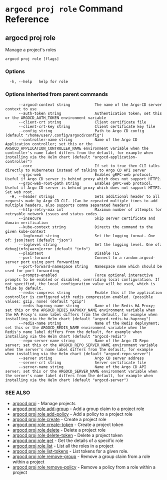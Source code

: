 # `argocd proj role` Command Reference

## argocd proj role

Manage a project's roles

```
argocd proj role [flags]
```

### Options

```
  -h, --help   help for role
```

### Options inherited from parent commands

```
      --argocd-context string           The name of the Argo-CD server context to use
      --auth-token string               Authentication token; set this or the ARGOCD_AUTH_TOKEN environment variable
      --client-crt string               Client certificate file
      --client-crt-key string           Client certificate key file
      --config string                   Path to Argo CD config (default "/home/user/.config/argocd/config")
      --controller-name string          Name of the Argo CD Application controller; set this or the ARGOCD_APPLICATION_CONTROLLER_NAME environment variable when the controller's name label differs from the default, for example when installing via the Helm chart (default "argocd-application-controller")
      --core                            If set to true then CLI talks directly to Kubernetes instead of talking to Argo CD API server
      --grpc-web                        Enables gRPC-web protocol. Useful if Argo CD server is behind proxy which does not support HTTP2.
      --grpc-web-root-path string       Enables gRPC-web protocol. Useful if Argo CD server is behind proxy which does not support HTTP2. Set web root.
  -H, --header strings                  Sets additional header to all requests made by Argo CD CLI. (Can be repeated multiple times to add multiple headers, also supports comma separated headers)
      --http-retry-max int              Maximum number of attempts for retryable network issues and status codes
      --insecure                        Skip server certificate and domain verification
      --kube-context string             Directs the command to the given kube-context
      --logformat string                Set the logging format. One of: json|text (default "json")
      --loglevel string                 Set the logging level. One of: debug|info|warn|error (default "info")
      --plaintext                       Disable TLS
      --port-forward                    Connect to a random argocd-server port using port forwarding
      --port-forward-namespace string   Namespace name which should be used for port forwarding
      --prompts-enabled                 Force optional interactive prompts to be enabled or disabled, overriding local configuration. If not specified, the local configuration value will be used, which is false by default.
      --redis-compress string           Enable this if the application controller is configured with redis compression enabled. (possible values: gzip, none) (default "gzip")
      --redis-haproxy-name string       Name of the Redis HA Proxy; set this or the ARGOCD_REDIS_HAPROXY_NAME environment variable when the HA Proxy's name label differs from the default, for example when installing via the Helm chart (default "argocd-redis-ha-haproxy")
      --redis-name string               Name of the Redis deployment; set this or the ARGOCD_REDIS_NAME environment variable when the Redis's name label differs from the default, for example when installing via the Helm chart (default "argocd-redis")
      --repo-server-name string         Name of the Argo CD Repo server; set this or the ARGOCD_REPO_SERVER_NAME environment variable when the server's name label differs from the default, for example when installing via the Helm chart (default "argocd-repo-server")
      --server string                   Argo CD server address
      --server-crt string               Server certificate file
      --server-name string              Name of the Argo CD API server; set this or the ARGOCD_SERVER_NAME environment variable when the server's name label differs from the default, for example when installing via the Helm chart (default "argocd-server")
```

### SEE ALSO

* [argocd proj](argocd_proj.md)	 - Manage projects
* [argocd proj role add-group](argocd_proj_role_add-group.md)	 - Add a group claim to a project role
* [argocd proj role add-policy](argocd_proj_role_add-policy.md)	 - Add a policy to a project role
* [argocd proj role create](argocd_proj_role_create.md)	 - Create a project role
* [argocd proj role create-token](argocd_proj_role_create-token.md)	 - Create a project token
* [argocd proj role delete](argocd_proj_role_delete.md)	 - Delete a project role
* [argocd proj role delete-token](argocd_proj_role_delete-token.md)	 - Delete a project token
* [argocd proj role get](argocd_proj_role_get.md)	 - Get the details of a specific role
* [argocd proj role list](argocd_proj_role_list.md)	 - List all the roles in a project
* [argocd proj role list-tokens](argocd_proj_role_list-tokens.md)	 - List tokens for a given role.
* [argocd proj role remove-group](argocd_proj_role_remove-group.md)	 - Remove a group claim from a role within a project
* [argocd proj role remove-policy](argocd_proj_role_remove-policy.md)	 - Remove a policy from a role within a project

